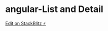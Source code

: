 # angular-List and Detail

[Edit on StackBlitz ⚡️](https://stackblitz.com/edit/angular-4y89tn-dnrdbt)
